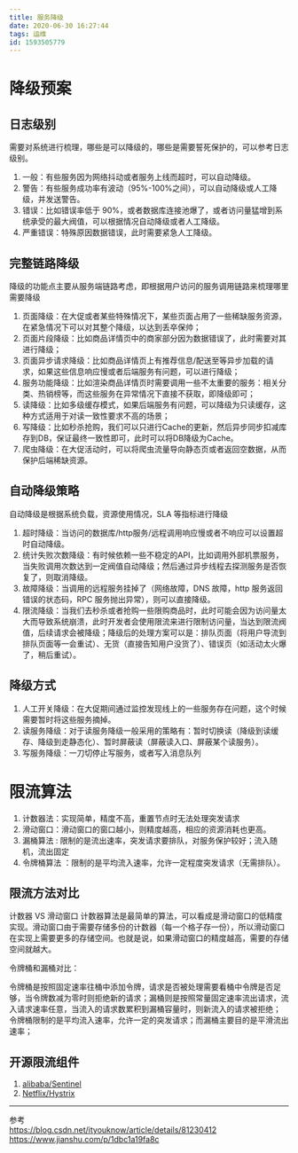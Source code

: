 ```yaml
---
title: 服务降级
date: 2020-06-30 16:27:44
tags: 运维
id: 1593505779
---
```

# 降级预案
## 日志级别
需要对系统进行梳理，哪些是可以降级的，哪些是需要誓死保护的，可以参考日志级别。
1. 一般：有些服务因为网络抖动或者服务上线而超时，可以自动降级。
2. 警告：有些服务成功率有波动（95%-100%之间），可以自动降级或人工降级，并发送警告。
3. 错误：比如错误率低于 90%，或者数据库连接池爆了，或者访问量猛增到系统承受的最大阀值，可以根据情况自动降级或者人工降级。
4. 严重错误：特殊原因数据错误，此时需要紧急人工降级。

## 完整链路降级
降级的功能点主要从服务端链路考虑，即根据用户访问的服务调用链路来梳理哪里需要降级
1. 页面降级：在大促或者某些特殊情况下，某些页面占用了一些稀缺服务资源，在紧急情况下可以对其整个降级，以达到丢卒保帅；
2. 页面片段降级：比如商品详情页中的商家部分因为数据错误了，此时需要对其进行降级；
3. 页面异步请求降级：比如商品详情页上有推荐信息/配送至等异步加载的请求，如果这些信息响应慢或者后端服务有问题，可以进行降级；
4. 服务功能降级：比如渲染商品详情页时需要调用一些不太重要的服务：相关分类、热销榜等，而这些服务在异常情况下直接不获取，即降级即可；
5. 读降级：比如多级缓存模式，如果后端服务有问题，可以降级为只读缓存，这种方式适用于对读一致性要求不高的场景；
6. 写降级：比如秒杀抢购，我们可以只进行Cache的更新，然后异步同步扣减库存到DB，保证最终一致性即可，此时可以将DB降级为Cache。
7. 爬虫降级：在大促活动时，可以将爬虫流量导向静态页或者返回空数据，从而保护后端稀缺资源。

## 自动降级策略
自动降级是根据系统负载，资源使用情况，SLA 等指标进行降级
1. 超时降级：当访问的数据库/http服务/远程调用响应慢或者不响应可以设置超时自动降级。
2. 统计失败次数降级：有时候依赖一些不稳定的API，比如调用外部机票服务，当失败调用次数达到一定阀值自动降级；然后通过异步线程去探测服务是否恢复了，则取消降级。
3. 故障降级：当调用的远程服务挂掉了（网络故障，DNS 故障，http 服务返回错误的状态码，RPC 服务抛出异常），则可以直接降级。
4. 限流降级：当我们去秒杀或者抢购一些限购商品时，此时可能会因为访问量太大而导致系统崩溃，此时开发者会使用限流来进行限制访问量，当达到限流阀值，后续请求会被降级；降级后的处理方案可以是：排队页面（将用户导流到排队页面等一会重试）、无货（直接告知用户没货了）、错误页（如活动太火爆了，稍后重试）。

## 降级方式
1. 人工开关降级：在大促期间通过监控发现线上的一些服务存在问题，这个时候需要暂时将这些服务摘掉。
2. 读服务降级：对于读服务降级一般采用的策略有：暂时切换读（降级到读缓存、降级到走静态化）、暂时屏蔽读（屏蔽读入口、屏蔽某个读服务）。
3. 写服务降级：一刀切停止写服务，或者写入消息队列

# 限流算法
1. 计数器法：实现简单，精度不高，重置节点时无法处理突发请求
2. 滑动窗口：滑动窗口的窗口越小，则精度越高，相应的资源消耗也更高。
3. 漏桶算法 : 限制的是流出速率，突发请求要排队，对服务保护较好；流入随机，流出固定
4. 令牌桶算法 ：限制的是平均流入速率，允许一定程度突发请求（无需排队）。

## 限流方法对比
计数器 VS 滑动窗口
计数器算法是最简单的算法，可以看成是滑动窗口的低精度实现。滑动窗口由于需要存储多份的计数器（每一个格子存一份），所以滑动窗口在实现上需要更多的存储空间。也就是说，如果滑动窗口的精度越高，需要的存储空间就越大。

令牌桶和漏桶对比：

令牌桶是按照固定速率往桶中添加令牌，请求是否被处理需要看桶中令牌是否足够，当令牌数减为零时则拒绝新的请求；漏桶则是按照常量固定速率流出请求，流入请求速率任意，当流入的请求数累积到漏桶容量时，则新流入的请求被拒绝；
令牌桶限制的是平均流入速率，允许一定的突发请求；而漏桶主要目的是平滑流出速率；

## 开源限流组件
1. [alibaba/Sentinel](https://github.com/alibaba/Sentinel)
2. [Netflix/Hystrix](https://github.com/Netflix/Hystrix)

--------------------------------
参考  
https://blog.csdn.net/ityouknow/article/details/81230412  
https://www.jianshu.com/p/1dbc1a19fa8c